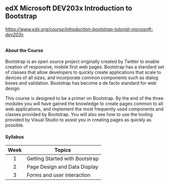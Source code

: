 ## edX Microsoft DEV203x Introduction to Bootstrap

###### <https://www.edx.org/course/introduction-bootstrap-tutorial-microsoft-dev203x>

#### About the Course

Bootstrap is an open source project originally created by Twitter to enable creation of responsive, mobile first web pages. Bootstrap has a standard set of classes that allow developers to quickly create applications that scale to devices of all sizes, and incorporate common components such as dialog boxes and validation. Bootstrap has become a de facto standard for web design.
 
This course is designed to be a primer on Bootstrap. By the end of the three modules you will have gained the knowledge to create pages common to all web applications, and implement the most frequently used components and classes provided by Bootstrap. You will also see how to use the tooling provided by Visual Studio to assist you in creating pages as quickly as possible. 

#### Syllabus

| Week | Topics |
|:----:|--------|
| 1 | Getting Started with Bootstrap |
| 2 | Page Design and Data Display |
| 3 | Forms and user interaction |
